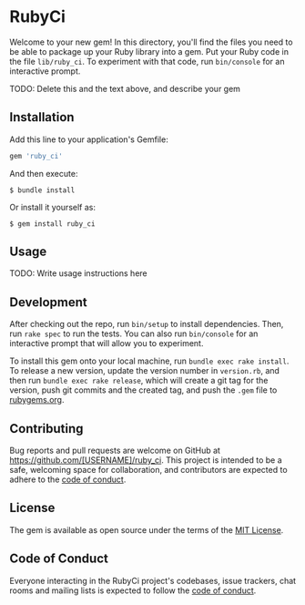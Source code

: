 # RubyCi

Welcome to your new gem! In this directory, you'll find the files you need to be able to package up your Ruby library into a gem. Put your Ruby code in the file `lib/ruby_ci`. To experiment with that code, run `bin/console` for an interactive prompt.

TODO: Delete this and the text above, and describe your gem

## Installation

Add this line to your application's Gemfile:

```ruby
gem 'ruby_ci'
```

And then execute:

    $ bundle install

Or install it yourself as:

    $ gem install ruby_ci

## Usage

TODO: Write usage instructions here

## Development

After checking out the repo, run `bin/setup` to install dependencies. Then, run `rake spec` to run the tests. You can also run `bin/console` for an interactive prompt that will allow you to experiment.

To install this gem onto your local machine, run `bundle exec rake install`. To release a new version, update the version number in `version.rb`, and then run `bundle exec rake release`, which will create a git tag for the version, push git commits and the created tag, and push the `.gem` file to [rubygems.org](https://rubygems.org).

## Contributing

Bug reports and pull requests are welcome on GitHub at https://github.com/[USERNAME]/ruby_ci. This project is intended to be a safe, welcoming space for collaboration, and contributors are expected to adhere to the [code of conduct](https://github.com/[USERNAME]/ruby_ci/blob/master/CODE_OF_CONDUCT.md).

## License

The gem is available as open source under the terms of the [MIT License](https://opensource.org/licenses/MIT).

## Code of Conduct

Everyone interacting in the RubyCi project's codebases, issue trackers, chat rooms and mailing lists is expected to follow the [code of conduct](https://github.com/[USERNAME]/ruby_ci/blob/master/CODE_OF_CONDUCT.md).
